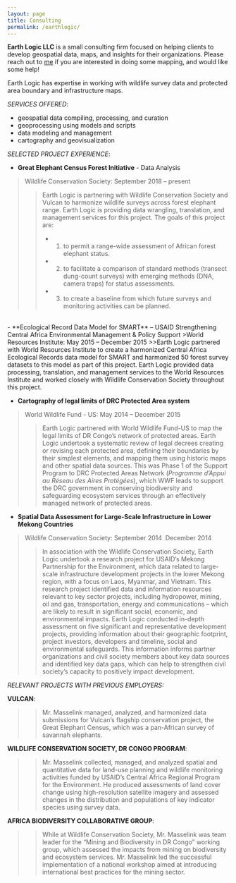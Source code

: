 ```yaml
---
layout: page
title: Consulting
permalink: /earthlogic/
---
```


**Earth Logic LLC** is a small consulting firm focused on helping clients to develop geospatial data, maps, and insights for their organizations. Please reach out to [me](mailto:jmasselink@gmail.com) if you are interested in doing some mapping, and would like some help!

Earth Logic has expertise in working with wildlife survey data and protected area boundary and infrastructure maps.


*SERVICES OFFERED*:
- geospatial data compiling, processing, and curation
- geoprocessing using models and scripts
- data modeling and management
- cartography and geovisualization


*SELECTED PROJECT EXPERIENCE*:

- **Great Elephant Census Forest Initiative** - Data Analysis
>Wildlife Conservation Society: September 2018 – present
>>Earth Logic is partnering with Wildlife Conservation Society and Vulcan to harmonize wildlife surveys across forest elephant range. Earth Logic is providing data wrangling, translation, and management services for this project.
The goals of this project are:
>> - 1) to permit a range-wide assessment of African forest elephant status.
>> - 2) to facilitate a comparison of standard methods (transect dung-count surveys) with emerging methods (DNA, camera traps) for status assessments.
>> - 3) to create a baseline from which future surveys and monitoring activities can be planned.

<br>
- **Ecological Record Data Model for SMART** – USAID Strengthening Central Africa Environmental Management & Policy Support
>World Resources Institute: May 2015 – December 2015
>>Earth Logic partnered with World Resources Institute to create a harmonized Central Africa Ecological Records data model for SMART and harmonized 50 forest survey datasets to this model as part of this project. Earth Logic provided data processing, translation, and management services to the World Resources Institute and worked closely with Wildlife Conservation Society throughout this project.

- **Cartography of legal limits of DRC Protected Area system**
> World Wildlife Fund - US: May 2014 – December 2015
>>Earth Logic partnered with World Wildlife Fund-US to map the legal limits of DR Congo’s network of protected areas. Earth Logic undertook a systematic review of legal decrees creating or revising each protected area, defining their boundaries by their simplest elements, and mapping them using historic maps and other spatial data sources. This was Phase 1 of the Support Program to DRC Protected Areas Network (*Programme d’Appui au Réseau des Aires Protégées*), which WWF leads to support the DRC government in conserving biodiversity and safeguarding ecosystem services through an effectively managed network of protected areas.

- **Spatial Data Assessment for Large-Scale Infrastructure in Lower Mekong Countries**
>Wildlife Conservation Society: September 2014 ­ December 2014
>>In association with the Wildlife Conservation Society, Earth Logic undertook a research project for USAID’s Mekong Partnership for the Environment, which data related to large-scale infrastructure development projects in the lower Mekong region, with a focus on Laos, Myanmar, and Vietnam. This research project identified data and information resources relevant to key sector projects, including hydropower, mining, oil and gas, transportation, energy and communications – which are likely to result in significant social, economic, and environmental impacts. Earth Logic conducted in-depth assessment on five significant and representative development projects, providing information about their geographic footprint, project investors, developers and timeline, social and environmental safeguards. This information informs partner organizations and civil society members about key data sources and identified key data gaps, which can help to strengthen civil society’s capacity to positively impact development.


*RELEVANT PROJECTS WITH PREVIOUS EMPLOYERS:*

**VULCAN**:
>>Mr. Masselink managed, analyzed, and harmonized data submissions for Vulcan’s flagship conservation project, the Great Elephant Census, which was a pan-African survey of savannah elephants.

**WILDLIFE CONSERVATION SOCIETY, DR CONGO PROGRAM**:
>>Mr. Masselink collected, managed, and analyzed spatial and quantitative data for land-use planning and wildlife monitoring activities funded by USAID’s Central Africa Regional Program for the Environment. He produced assessments of land cover change using high-resolution satellite imagery and assessed changes in the distribution and populations of key indicator species using survey data.

**AFRICA BIODIVERSITY COLLABORATIVE GROUP**:
>>While at Wildlife Conservation Society, Mr. Masselink was team leader for the “Mining and Biodiversity in DR Congo” working group, which assessed the impacts from mining on biodiversity and ecosystem services. Mr. Masselink led the successful implementation of a national workshop aimed at introducing international best practices for the mining sector.

